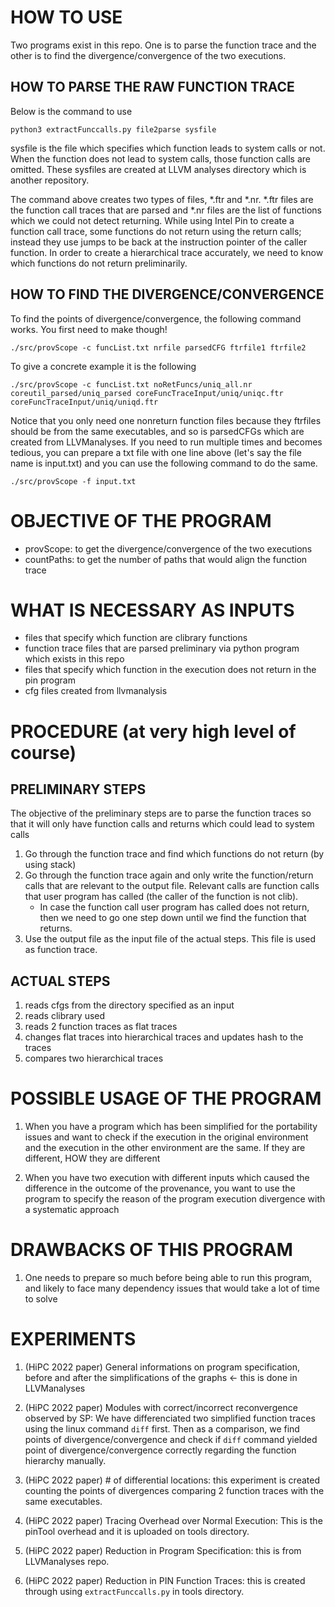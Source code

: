 # HOW TO USE #
Two programs exist in this repo. One is to parse the function trace and the other is to find the divergence/convergence of the two executions.

## HOW TO PARSE THE RAW FUNCTION TRACE ##
Below is the command to use
```
python3 extractFunccalls.py file2parse sysfile
```
sysfile is the file which specifies which function leads to system calls or not. 
When the function does not lead to system calls, those function calls are omitted. 
These sysfiles are created at LLVM analyses directory which is another repository.

The command above creates two types of files, \*.ftr and \*.nr. \*.ftr files are the function call traces that are parsed and \*.nr files are the list of functions which we could not detect returning. While using Intel Pin to create a function call trace, some functions do not return using the return calls; instead they use jumps to be back at the instruction pointer of the caller function. In order to create a hierarchical trace accurately, we need to know which functions do not return preliminarily.
 
## HOW TO FIND THE DIVERGENCE/CONVERGENCE ##
To find the points of divergence/convergence, the following command works. You first need to make though!
```
./src/provScope -c funcList.txt nrfile parsedCFG ftrfile1 ftrfile2
```

To give a concrete example it is the following
```
./src/provScope -c funcList.txt noRetFuncs/uniq_all.nr coreutil_parsed/uniq_parsed coreFuncTraceInput/uniq/uniqc.ftr coreFuncTraceInput/uniq/uniqd.ftr
```
Notice that you only need one nonreturn function files because they ftrfiles should be from the same executables, and so is parsedCFGs which are created from LLVManalyses. If you need to run multiple times and becomes tedious, you can prepare a txt file with one line above (let's say the file name is input.txt) and you can use the following command to do the same.
```
./src/provScope -f input.txt
```

# OBJECTIVE OF THE PROGRAM #

- provScope: to get the divergence/convergence of the two executions 
- countPaths: to get the number of paths that would align the function trace

# WHAT IS NECESSARY AS INPUTS #

- files that specify which function are clibrary functions
- function trace files that are parsed preliminary via python program which exists in this repo
- files that specify which function in the execution does not return in the pin program
- cfg files created from llvmanalysis

# PROCEDURE (at very high level of course) #
## PRELIMINARY STEPS ##
The objective of the preliminary steps are to parse the function traces so that it will only have function calls and returns which could lead to system calls

1. Go through the function trace and find which functions do not return (by using stack)
2. Go through the function trace again and only write the function/return calls that are relevant to the output file. Relevant calls are function calls that user program has called (the caller of the function is not clib).
    - In case the function call user program has called does not return, then we need to go one step down until we find the function that returns.
3. Use the output file as the input file of the actual steps. This file is used as function trace.
     
## ACTUAL STEPS ##
1. reads cfgs from the directory specified as an input
2. reads clibrary used
3. reads 2 function traces as flat traces
4. changes flat traces into hierarchical traces and updates hash to the traces
5. compares two hierarchical traces

# POSSIBLE USAGE OF THE PROGRAM #

1. When you have a program which has been simplified for the portability issues and want to check if the execution in the original environment and the execution in the other environment are the same. If they are different, HOW they are different

2. When you have two execution with different inputs which caused the difference in the outcome of the provenance, you want to use the program to specify the reason of the program execution divergence with a systematic approach

# DRAWBACKS OF THIS PROGRAM #
1. One needs to prepare so much before being able to run this program, and likely to face many dependency issues that would take a lot of time to solve

# EXPERIMENTS #
1. (HiPC 2022 paper) General informations on program specification, before and after the simplifications of the graphs <- this is done in LLVManalyses

2. (HiPC 2022 paper) Modules with correct/incorrect reconvergence observed by SP: We have differenciated two simplified function traces using the linux command `diff` first. Then as a comparison, we find points of divergence/convergence and check if `diff` command yielded point of divergence/convergence correctly regarding the function hierarchy manually.

3. (HiPC 2022 paper) \# of differential locations: this experiment is created counting the points of divergences comparing 2 function traces with the same executables.

4. (HiPC 2022 paper) Tracing Overhead over Normal Execution: This is the pinTool overhead and it is uploaded on tools directory. 

5. (HiPC 2022 paper) Reduction in Program Specification: this is from LLVManalyses repo.  

6. (HiPC 2022 paper) Reduction in PIN Function Traces: this is created through using `extractFunccalls.py` in tools directory. 
